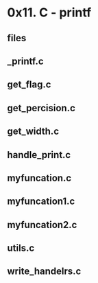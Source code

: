 # 0x11. C - printf
## files 
## _printf.c 
## get_flag.c 
## get_percision.c 
## get_width.c 
## handle_print.c
## myfuncation.c
## myfuncation1.c
## myfuncation2.c 
## utils.c
## write_handelrs.c
 